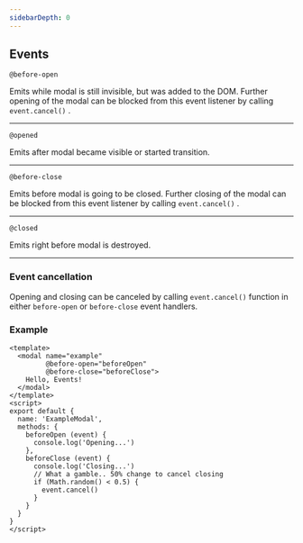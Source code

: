 ```yaml
---
sidebarDepth: 0
---
```


## Events


`@before-open`

Emits while modal is still invisible, but was added to the DOM. Further opening of the modal can be blocked from this event listener by calling `event.cancel()` .           

---

`@opened`

Emits after modal became visible or started transition.

---

`@before-close`

Emits before modal is going to be closed. Further closing of the modal can be blocked from this event listener by calling `event.cancel()` .

---

`@closed` 
 
Emits right before modal is destroyed.

---

### Event cancellation

Opening and closing can be canceled by calling `event.cancel()` function in either `before-open` or `before-close` event handlers.


### Example 
```html{19}
<template>
  <modal name="example"
         @before-open="beforeOpen"
         @before-close="beforeClose">
    Hello, Events!
  </modal>
</template>
<script>
export default {
  name: 'ExampleModal',
  methods: {
    beforeOpen (event) {
      console.log('Opening...')
    },
    beforeClose (event) {
      console.log('Closing...')
      // What a gamble.. 50% change to cancel closing
      if (Math.random() < 0.5) {
        event.cancel()
      }
    }
  }
}
</script>
```